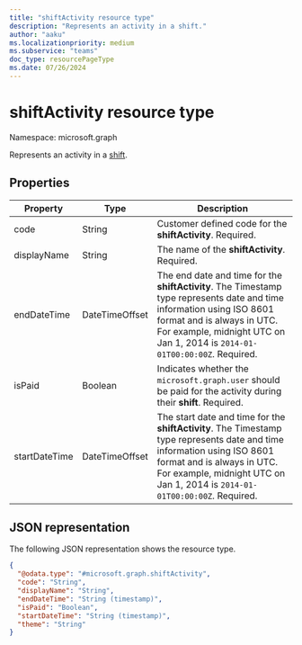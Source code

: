 ```yaml
---
title: "shiftActivity resource type"
description: "Represents an activity in a shift."
author: "aaku"
ms.localizationpriority: medium
ms.subservice: "teams"
doc_type: resourcePageType
ms.date: 07/26/2024
---
```


# shiftActivity resource type

Namespace: microsoft.graph

Represents an activity in a [shift](shift.md).

## Properties
| Property                         | Type                    | Description                                                                                                                                                                        |
|------------------------------|-------------------------|---------------------------------------------------------------------------------------------|
| code               | String                  | Customer defined code for the **shiftActivity**. Required.    |
| displayName               | String                  | The name of the **shiftActivity**. Required.    |
| endDateTime               | DateTimeOffset                  | The end date and time for the **shiftActivity**. The Timestamp type represents date and time information using ISO 8601 format and is always in UTC. For example, midnight UTC on Jan 1, 2014 is `2014-01-01T00:00:00Z`. Required.    |
| isPaid               | Boolean                  | Indicates whether the `microsoft.graph.user` should be paid for the activity during their **shift**. Required.    |
| startDateTime               | DateTimeOffset                  | The start date and time for the **shiftActivity**. The Timestamp type represents date and time information using ISO 8601 format and is always in UTC. For example, midnight UTC on Jan 1, 2014 is `2014-01-01T00:00:00Z`. Required. |


## JSON representation

The following JSON representation shows the resource type.

<!-- {
  "blockType": "resource",
  "keyProperty": "id",
  "@odata.type": "microsoft.graph.shiftActivity"
}-->
```json
{
  "@odata.type": "#microsoft.graph.shiftActivity",
  "code": "String",
  "displayName": "String",
  "endDateTime": "String (timestamp)",
  "isPaid": "Boolean",
  "startDateTime": "String (timestamp)",
  "theme": "String"
}
```


<!-- uuid: 8fcb5dbc-d5aa-4681-8e31-b001d5168d79
2015-10-25 14:57:30 UTC -->
<!--
{
  "type": "#page.annotation",
  "description": "shiftActivity resource",
  "keywords": "",
  "section": "documentation",
  "tocPath": "",
  "suppressions": []
}
-->

